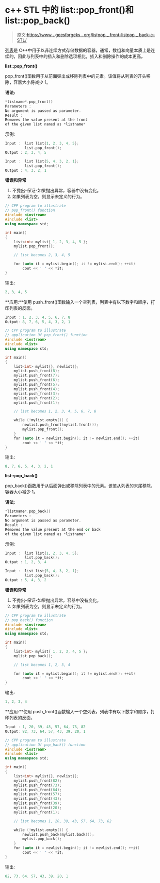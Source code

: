 # c++ STL 中的 list::pop_front()和 list::pop_back()

> 原文:[https://www . geesforgeks . org/listpop _ front-listpop _ back-c-STL/](https://www.geeksforgeeks.org/listpop_front-listpop_back-c-stl/)

[列表](https://www.geeksforgeeks.org/list-cpp-stl/)是 C++中用于以非连续方式存储数据的容器，通常，数组和向量本质上是连续的，因此与列表中的插入和删除选项相比，插入和删除操作的成本更高。

**list::pop_front()**

pop_front()函数用于从前面弹出或移除列表中的元素。该值将从列表的开头移除，容器大小将减少 1。

**语法:**

```cpp
*listname*.pop_front()
Parameters :
No argument is passed as parameter.
Result :
Removes the value present at the front 
of the given list named as *listname*

```

示例:

```cpp
Input :  list list{1, 2, 3, 4, 5};
         list.pop_front();
Output : 2, 3, 4, 5

Input :  list list{5, 4, 3, 2, 1};
         list.pop_front();
Output : 4, 3, 2, 1

```

**错误和异常**

1.  不抛出-保证-如果抛出异常，容器中没有变化。
2.  如果列表为空，则显示未定义的行为。

```cpp
// CPP program to illustrate
// pop_front() function
#include <iostream>
#include <list>
using namespace std;

int main()
{
    list<int> mylist{ 1, 2, 3, 4, 5 };
    mylist.pop_front();

    // list becomes 2, 3, 4, 5

    for (auto it = mylist.begin(); it != mylist.end(); ++it)
        cout << ' ' << *it;
}
```

输出:

```cpp
2, 3, 4, 5

```

**应用:**使用 push_front()函数输入一个空列表，列表中有以下数字和顺序，打印列表的反面。

```cpp
Input : 1, 2, 3, 4, 5, 6, 7, 8
Output: 8, 7, 6, 5, 4, 3, 2, 1

```

```cpp
// CPP program to illustrate
// application Of pop_front() function
#include <iostream>
#include <list>
using namespace std;

int main()
{
    list<int> mylist{}, newlist{};
    mylist.push_front(8);
    mylist.push_front(7);
    mylist.push_front(6);
    mylist.push_front(5);
    mylist.push_front(4);
    mylist.push_front(3);
    mylist.push_front(2);
    mylist.push_front(1);

    // list becomes 1, 2, 3, 4, 5, 6, 7, 8

    while (!mylist.empty()) {
        newlist.push_front(mylist.front());
        mylist.pop_front();
    }
    for (auto it = newlist.begin(); it != newlist.end(); ++it)
        cout << ' ' << *it;
}
```

输出:

```cpp
8, 7, 6, 5, 4, 3, 2, 1

```

**list::pop_back()**

pop_back()函数用于从后面弹出或移除列表中的元素。该值从列表的末尾移除，容器大小减少 1。

**语法:**

```cpp
*listname*.pop_back()
Parameters :
No argument is passed as parameter.
Result :
Removes the value present at the end or back 
of the given list named as *listname*

```

示例:

```cpp
Input :  list list{1, 2, 3, 4, 5};
         list.pop_back();
Output : 1, 2, 3, 4

Input :  list list{5, 4, 3, 2, 1};
         list.pop_back();
Output : 5, 4, 3, 2

```

**错误和异常**

1.  不抛出-保证-如果抛出异常，容器中没有变化。
2.  如果列表为空，则显示未定义的行为。

```cpp
// CPP program to illustrate
// pop_back() function
#include <iostream>
#include <list>
using namespace std;

int main()
{
    list<int> mylist{ 1, 2, 3, 4, 5 };
    mylist.pop_back();

    // list becomes 1, 2, 3, 4

    for (auto it = mylist.begin(); it != mylist.end(); ++it)
        cout << ' ' << *it;
}
```

输出:

```cpp
1, 2, 3, 4

```

**应用:**使用 push_front()函数输入一个空列表，列表中有以下数字和顺序，打印列表的反面。

```cpp
Input : 1, 20, 39, 43, 57, 64, 73, 82
Output: 82, 73, 64, 57, 43, 39, 20, 1

```

```cpp
// CPP program to illustrate
// application Of pop_back() function
#include <iostream>
#include <list>
using namespace std;

int main()
{
    list<int> mylist{}, newlist{};
    mylist.push_front(82);
    mylist.push_front(73);
    mylist.push_front(64);
    mylist.push_front(57);
    mylist.push_front(43);
    mylist.push_front(39);
    mylist.push_front(20);
    mylist.push_front(1);

    // list becomes 1, 20, 39, 43, 57, 64, 73, 82

    while (!mylist.empty()) {
        newlist.push_back(mylist.back());
        mylist.pop_back();
    }
    for (auto it = newlist.begin(); it != newlist.end(); ++it)
        cout << ' ' << *it;
}
```

输出:

```cpp
82, 73, 64, 57, 43, 39, 20, 1

```